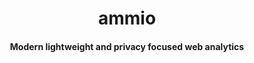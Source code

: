 <h1 align='center'>ammio</h1>
<h4 align='center'>Modern lightweight and privacy focused web analytics</h4>
